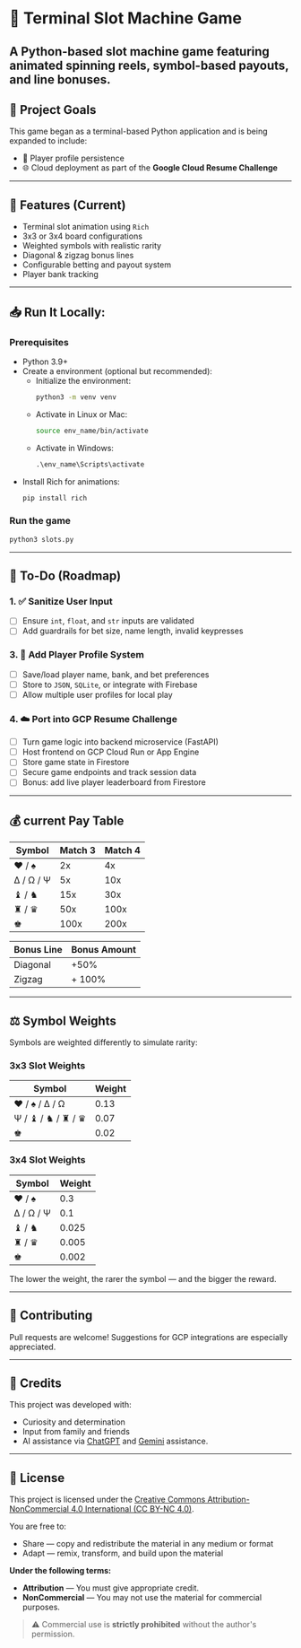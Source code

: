 # 🎰 Terminal Slot Machine Game

**A Python-based slot machine game featuring animated spinning reels, symbol-based payouts, and line bonuses.**
---

## 🚀 Project Goals

This game began as a terminal-based Python application and is being expanded to include:
- 🔐 Player profile persistence
- 🌐 Cloud deployment as part of the **Google Cloud Resume Challenge**

---

## 🧪 Features (Current)

- Terminal slot animation using `Rich`
- 3x3 or 3x4 board configurations
- Weighted symbols with realistic rarity
- Diagonal & zigzag bonus lines
- Configurable betting and payout system
- Player bank tracking

---

## 📥 Run It Locally:

### Prerequisites
- Python 3.9+
- Create a environment (optional but recommended):
    * Initialize the environment:
      ```bash
      python3 -m venv venv
      ```
    * Activate in Linux or Mac:
      ```bash
      source env_name/bin/activate
      ```
    * Activate in Windows:
      ```cmd
      .\env_name\Scripts\activate
      ```
- Install Rich for animations:
  ```bash
  pip install rich
  ```
### Run the game
```bash
python3 slots.py
```

---

## 💠 To-Do (Roadmap)

### 1. ✅ Sanitize User Input
- [ ] Ensure `int`, `float`, and `str` inputs are validated
- [ ] Add guardrails for bet size, name length, invalid keypresses

### 3. 🧝 Add Player Profile System
- [ ] Save/load player name, bank, and bet preferences
- [ ] Store to `JSON`, `SQLite`, or integrate with Firebase
- [ ] Allow multiple user profiles for local play

### 4. ☁️  Port into GCP Resume Challenge
- [ ] Turn game logic into backend microservice (FastAPI)
- [ ] Host frontend on GCP Cloud Run or App Engine
- [ ] Store game state in Firestore
- [ ] Secure game endpoints and track session data
- [ ] Bonus: add live player leaderboard from Firestore

---

## 💰 current Pay Table

| Symbol    | Match 3 | Match 4 |
|-----------|---------|---------|
| ♥ / ♠     | 2x      | 4x      |
| Δ / Ω / Ψ | 5x      | 10x     |
| ♝ / ♞     | 15x     | 30x     |
| ♜ / ♛     | 50x     | 100x    |
| ♚         | 100x    | 200x    |


| Bonus Line | Bonus Amount  |
|------------|---------------|
|  Diagonal  | +50%          |
|  Zigzag    | + 100%        |


---

## ⚖️ Symbol Weights

Symbols are weighted differently to simulate rarity:

### 3x3 Slot Weights
| Symbol                  | Weight |
|-------------------------|--------|
| ♥ / ♠ / Δ / Ω           | 0.13   |
| Ψ / ♝ / ♞ / ♜ / ♛       | 0.07   |
| ♚                       | 0.02   |

### 3x4 Slot Weights
| Symbol              | Weight |
|---------------------|--------|
| ♥ / ♠               | 0.3    |
| Δ / Ω / Ψ           | 0.1    |
| ♝ / ♞               | 0.025  |
| ♜ / ♛               | 0.005  |
| ♚                   | 0.002  |

The lower the weight, the rarer the symbol — and the bigger the reward.

---

## 🤝 Contributing

Pull requests are welcome! Suggestions for GCP integrations are especially appreciated.

---

## 💬 Credits

This project was developed with:
- Curiosity and determination
- Input from family and friends 
- AI assistance via [ChatGPT](https://chatgpt.com/ ) and [Gemini](https://gemini.google.com/) assistance.

---

## 📄 License

This project is licensed under the [Creative Commons Attribution-NonCommercial 4.0 International (CC BY-NC 4.0)](https://creativecommons.org/licenses/by-nc/4.0/).

You are free to:
- Share — copy and redistribute the material in any medium or format
- Adapt — remix, transform, and build upon the material

**Under the following terms:**
- **Attribution** — You must give appropriate credit.
- **NonCommercial** — You may not use the material for commercial purposes.

> ⚠️ Commercial use is **strictly prohibited** without the author's permission.